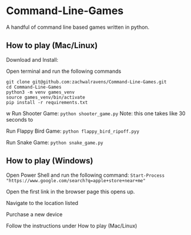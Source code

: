 # Command-Line-Games
A handful of command line based games written in python.

## How to play (Mac/Linux)

Download and Install:

Open terminal and run the following commands
```
git clone git@github.com:zachwalravens/Command-Line-Games.git
cd Command-Line-Games
python3 -m venv games_venv
source games_venv/bin/activate
pip install -r requirements.txt
```
w
Run Shooter Game:
`python shooter_game.py`
Note: this one takes like 30 seconds to 

Run Flappy Bird Game:
`python flappy_bird_ripoff.pyy`

Run Snake Game:
`python snake_game.py`

## How to play (Windows)

Open Power Shell and run the following command:
`Start-Process "https://www.google.com/search?q=apple+store+near+me"`

Open the first link in the browser page this opens up.

Navigate to the location listed

Purchase a new device

Follow the instructions under How to play (Mac/Linux)